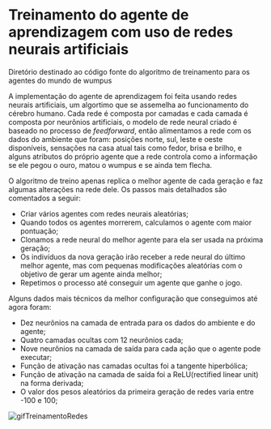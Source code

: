 # Treinamento do agente de aprendizagem com uso de redes neurais artificiais

Diretório destinado ao código fonte do algoritmo de treinamento para os agentes do mundo de wumpus

A implementação do agente de aprendizagem foi feita usando redes neurais artificiais, um algortimo que se assemelha ao funcionamento do cérebro humano. Cada rede é composta por camadas 
e cada camada é composta por neurônios artificiais, o modelo de rede neural criado é baseado no processo de *feedforward*, então alimentamos a rede com os dados do ambiente que foram: 
posições norte, sul, leste e oeste disponíveis, sensações na casa atual tais como fedor, brisa e brilho, e alguns atributos do próprio agente que a rede controla como a informação se ele 
pegou o ouro, matou o wumpus e se ainda tem flecha.

O algoritmo de treino apenas replica o melhor agente de cada geração e faz algumas alterações na rede dele. Os passos mais detalhados são comentados a seguir:

- Criar vários agentes com redes neurais aleatórias;
- Quando todos os agentes morrerem, calculamos o agente com maior pontuação;
- Clonamos a rede neural do melhor agente para ela ser usada na próxima geração;
- Os indivíduos da nova geração irão receber a rede neural do último melhor agente, mas com pequenas modificações aleatórias com o objetivo de gerar um agente ainda melhor;
- Repetimos o processo até conseguir um agente que ganhe o jogo.


Alguns dados mais técnicos da melhor configuração que conseguimos até agora foram:
- Dez neurônios na camada de entrada para os dados do ambiente e do agente;
- Quatro camadas ocultas com 12 neurônios cada;
- Nove neurônios na camada de saída para cada ação que o agente pode executar;
- Função de ativação nas camadas ocultas foi a tangente hiperbólica;
- Função de ativação na camada de saída foi a ReLU(rectified linear unit) na forma derivada;
- O valor dos pesos aleatórios da primeira geração de redes varia entre -100 e 100;

![gifTreinamentoRedes](https://github.com/thag0/Projeto-Wumpus-Inteligencia-Computacional/assets/91092364/0d60eba6-5421-4379-99ca-d302e2a811e1)
